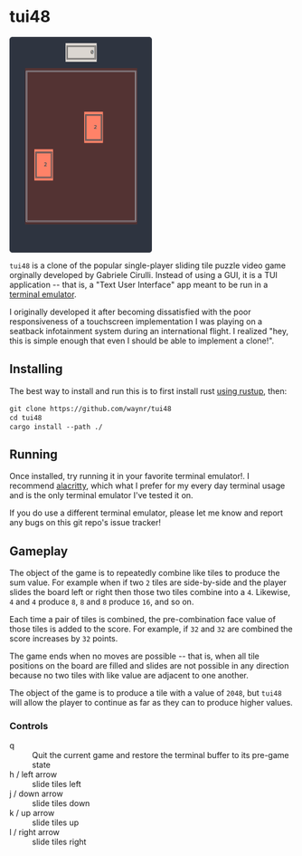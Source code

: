 # tui48

<img align="center" width="50%" height="50%" src="short-demo.gif">

`tui48` is a clone of the popular single-player sliding tile puzzle video game
orginally developed by Gabriele Cirulli. Instead of using a GUI, it is a TUI
application -- that is, a "Text User Interface" app meant to be run in
a [terminal emulator].

I originally developed it after becoming dissatisfied with the poor
responsiveness of a touchscreen implementation I was playing on a seatback
infotainment system during an international flight. I realized "hey, this is
simple enough that even I should be able to implement a clone!".


## Installing

The best way to install and run this is to first install rust [using rustup],
then:

```
git clone https://github.com/waynr/tui48
cd tui48
cargo install --path ./
```

## Running

Once installed, try running it in your favorite terminal emulator!. I recommend
[alacritty], which what I prefer for my every day terminal usage and is the
only terminal emulator I've tested it on.

If you do use a different terminal emulator, please let me know and report any
bugs on this git repo's issue tracker!

## Gameplay

The object of the game is to repeatedly combine like tiles to produce the sum
value. For example when if two `2` tiles are side-by-side and the player slides
the board left or right then those two tiles combine into a `4`. Likewise, `4`
and `4` produce `8`, `8` and `8` produce `16`, and so on.

Each time a pair of tiles is combined, the pre-combination face value of those
tiles is added to the score. For example, if `32` and `32` are combined the
score increases by `32` points.

The game ends when no moves are possible -- that is, when all tile positions on
the board are filled and slides are not possible in any direction because no
two tiles with like value are adjacent to one another.

The object of the game is to produce a tile with a value of `2048`, but `tui48`
will allow the player to continue as far as they can to produce higher values.

### Controls

<dl>
  <dt>q</dt>
  <dd>Quit the current game and restore the terminal buffer to its pre-game state</dd>
  <dt>h / left arrow</dt>
  <dd>slide tiles left</dd>
  <dt>j / down arrow</dt>
  <dd>slide tiles down</dd>
  <dt>k / up arrow</dt>
  <dd>slide tiles up</dd>
  <dt>l / right arrow</dt>
  <dd>slide tiles right</dd>
</dl>

[terminal emulator]: https://en.wikipedia.org/wiki/Terminal_emulator
[using rustup]: https://rustup.rs/
[alacritty]: https://github.com/alacritty/alacritty

